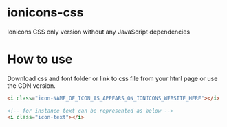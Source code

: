 # ionicons-css
Ionicons CSS only version without any JavaScript dependencies


# How to use
Download css and font folder or link to css file from your html page or use the CDN version.


```html
<i class="icon-NAME_OF_ICON_AS_APPEARS_ON_IONICONS_WEBSITE_HERE"></i>

<!-- for instance text can be represented as below -->
<i class="icon-text"></i>
```
